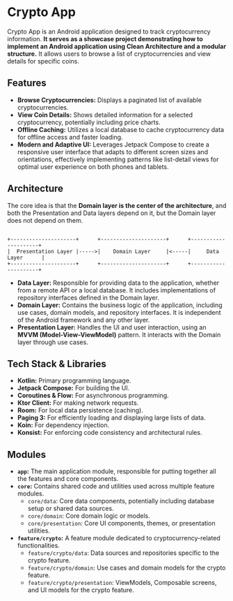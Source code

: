 # Crypto App

Crypto App is an Android application designed to track cryptocurrency information. **It serves as a showcase project demonstrating how to implement an Android application using Clean Architecture and a modular structure.** It allows users to browse a list of cryptocurrencies and view details for specific coins.

## Features

*   **Browse Cryptocurrencies:** Displays a paginated list of available cryptocurrencies.
*   **View Coin Details:** Shows detailed information for a selected cryptocurrency, potentially including price charts.
*   **Offline Caching:** Utilizes a local database to cache cryptocurrency data for offline access and faster loading.
*   **Modern and Adaptive UI:** Leverages Jetpack Compose to create a responsive user interface that adapts to different screen sizes and orientations, effectively implementing patterns like list-detail views for optimal user experience on both phones and tablets.

## Architecture

The core idea is that the **Domain layer is the center of the architecture**, and both the Presentation and Data layers depend on it, but the Domain layer does not depend on them.

```

+---------------------+      +---------------------+      +---------------------+
|  Presentation Layer |----->|    Domain Layer     |<-----|     Data Layer      |
+---------------------+      +---------------------+      +---------------------+

```
*   **Data Layer:** Responsible for providing data to the application, whether from a remote API or a local database. It includes implementations of repository interfaces defined in the Domain layer.
*   **Domain Layer:** Contains the business logic of the application, including use cases, domain models, and repository interfaces. It is independent of the Android framework and any other layer.
*   **Presentation Layer:** Handles the UI and user interaction, using an **MVVM (Model-View-ViewModel)** pattern. It interacts with the Domain layer through use cases.

## Tech Stack & Libraries

*   **Kotlin:** Primary programming language.
*   **Jetpack Compose:** For building the UI.
*   **Coroutines & Flow:** For asynchronous programming.
*   **Ktor Client:** For making network requests.
*   **Room:** For local data persistence (caching).
*   **Paging 3:** For efficiently loading and displaying large lists of data.
*   **Koin:** For dependency injection.
*   **Konsist:** For enforcing code consistency and architectural rules.

## Modules

*   **`app`:** The main application module, responsible for putting together all the features and core components.
*   **`core`:** Contains shared code and utilities used across multiple feature modules.
    *   `core/data`: Core data components, potentially including database setup or shared data sources.
    *   `core/domain`: Core domain logic or models.
    *   `core/presentation`: Core UI components, themes, or presentation utilities.
*   **`feature/crypto`:** A feature module dedicated to cryptocurrency-related functionalities.
    *   `feature/crypto/data`: Data sources and repositories specific to the crypto feature.
    *   `feature/crypto/domain`: Use cases and domain models for the crypto feature.
    *   `feature/crypto/presentation`: ViewModels, Composable screens, and UI models for the crypto feature.
